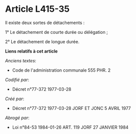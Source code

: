 # Article L415-35

Il existe deux sortes de détachements    : 

1° Le détachement de courte durée ou délégation ; 

2° Le détachement de longue durée.

**Liens relatifs à cet article**

_Anciens textes_:

  - Code de l'administration communale 555 PHR. 2

_Codifié par_:

  - Décret n°77-372 1977-03-28

_Créé par_:

  - Décret n°77-372 1977-03-28 JORF ET JONC 5 AVRIL 1977

_Abrogé par_:

  - Loi n°84-53 1984-01-26 ART. 119 JORF 27 JANVIER 1984
